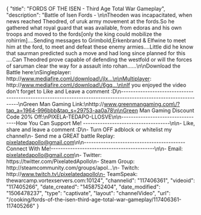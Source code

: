 {
    "title": "FORDS OF THE ISEN - Third Age Total War Gameplay",
    "description": "Battle of Isen Fords - \n\nTheoden was incapacitated, when news reached Theodred, of uruk army movement at the fords.So he gathered what royal guard that was available, from edoras and his own troops and moved to the fords[only the king could mobilize the rohirrim]....Sending messages to Grimbold,Erkenbrand & Elfwine to meet him at the ford, to meet and defeat these enemy armies....Little did he know that saurman predicted such a move and had long since planned for this ....Can Theodred prove capable of defending the westfold or will the forces of saruman clear the way for a assault into rohan......\n\nDownload the Battle here:\nSingleplayer: http:\/\/www.mediafire.com\/download\/jlx...\n\nMultiplayer: http:\/\/www.mediafire.com\/download\/6gq...\n\nIf you enjoyed the video don't forget to Like and Leave a comment :D\n-----------------------------------------------------------------------------------------------------------------\nGreen Man Gaming Link:\nhttp:\/\/www.greenmangaming.com\/?tap_a=1964-996bbb&tap_s=29753-aa0a78\n\nGreen Man Gaming Discount Code 20% Off:\nPIXELA-TEDAPO-LLOSVE\n\n----------------------------------How You Can Support Me! ------------------------------------\n\n- Like, share and leave a comment :D\n- Turn OFF adblock or whitelist my channel\n- Send me a GREAT battle Replay: pixelatedapollo@gmail.com\n\n------------------------------------------Connect With Me!-------------------------------------------\n\n- Email: pixelatedapollo@gmail.com\n- Twitter: https:\/\/twitter.com\/PixelatedApollo\n- Steam Group:  http:\/\/steamcommunity.com\/groups\/apol...\n- Twitch: http:\/\/www.twitch.tv\/pixelatedapollo\n- TeamSpeak: thewarcamp.vortexservers.com:10124",
    "channelid": "117406361",
    "videoid": "117405266",
    "date_created": "1458752404",
    "date_modified": "1506478237",
    "type": "captivate",
    "layout": "channelVideo",
    "url": "\/cooking\/fords-of-the-isen-third-age-total-war-gameplay\/117406361-117405266"
}